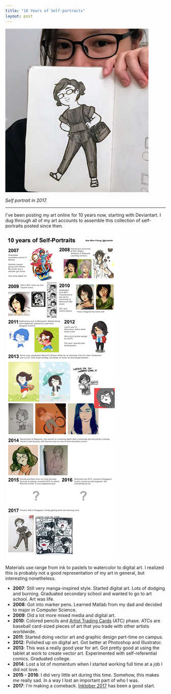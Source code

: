 ```yaml
---
title: "10 Years of Self-portraits"
layout: post
---
```


![Self portrait 2017](/assets/images/art/sp-2017.png)

_Self portrait in 2017._

---

I've been posting my art online for 10 years now, starting with Deviantart. I dug through all of my art accounts to assemble this collection of self-portraits posted since then.

![10 years of self portraits](/assets/images/art/10-year-retro.png)


Materials use range from ink to pastels to watercolor to digital art. I realized this is probably not a good representation of my art in general, but interesting nonetheless.

* **2007**: Still very manga-inspired style. Started digital art. Lots of dodging and burning. Graduated secondary school and wanted to go to art school. Art was life.
* **2008**: Got into marker pens. Learned Matlab from my dad and decided to major in Computer Science.
* **2009**: Did a lot more mixed media and digital art.
* **2010**: Colored pencils and [Artist Trading Cards](https://www.wikiwand.com/en/Artist_trading_cards) (ATC) phase. ATCs are baseball card-sized pieces of art that you trade with other artists worldwide.
* **2011**: Started doing vector art and graphic design part-time on campus.
* **2012**: Polished up on digital art. Got better at Photoshop and Illustrator.
* **2013**: This was a really good year for art. Got pretty good at using the tablet at work to create vector art. Experimented with self-referential comics. Graduated college.
* **2014**: Lost a lot of momentum when I started working full time at a job I did not love.
* **2015 - 2016**: I did very little art during this time. Somehow, this makes me really sad. In a way I lost an important part of who I was.
* **2017**: I'm making a comeback. [Inktober 2017](http://mrjakeparker.com/inktober) has been a good start.
